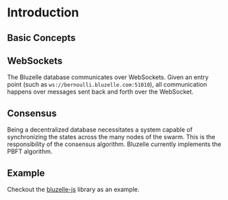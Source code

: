 # Introduction

## Basic Concepts 

## WebSockets 

The Bluzelle database communicates over WebSockets. Given an entry point \(such as `ws://bernoulli.bluzelle.com:51010`\), all communication happens over messages sent back and forth over the WebSocket.

## Consensus 

Being a decentralized database necessitates a system capable of synchronizing the states across the many nodes of the swarm. This is the responsibility of the consensus algorithm. Bluzelle currently implements the PBFT algorithm. 

## Example

Checkout the [bluzelle-js](https://devel-docs.bluzelle.com/bluzelle-js/) library as an example.

